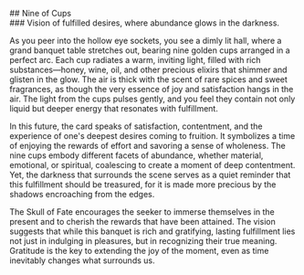 \#\# Nine of Cups    
\#\#\# Vision of fulfilled desires, where abundance glows in the darkness.

As you peer into the hollow eye sockets, you see a dimly lit hall, where a grand banquet table stretches out, bearing nine golden cups arranged in a perfect arc. Each cup radiates a warm, inviting light, filled with rich substances—honey, wine, oil, and other precious elixirs that shimmer and glisten in the glow. The air is thick with the scent of rare spices and sweet fragrances, as though the very essence of joy and satisfaction hangs in the air. The light from the cups pulses gently, and you feel they contain not only liquid but deeper energy that resonates with fulfillment. 

In this future, the card speaks of satisfaction, contentment, and the experience of one's deepest desires coming to fruition. It symbolizes a time of enjoying the rewards of effort and savoring a sense of wholeness. The nine cups embody different facets of abundance, whether material, emotional, or spiritual, coalescing to create a moment of deep contentment. Yet, the darkness that surrounds the scene serves as a quiet reminder that this fulfillment should be treasured, for it is made more precious by the shadows encroaching from the edges.

The Skull of Fate encourages the seeker to immerse themselves in the present and to cherish the rewards that have been attained. The vision suggests that while this banquet is rich and gratifying, lasting fulfillment lies not just in indulging in pleasures, but in recognizing their true meaning. Gratitude is the key to extending the joy of the moment, even as time inevitably changes what surrounds us.  
